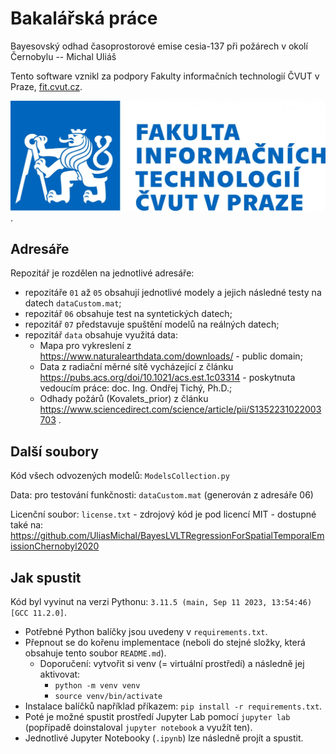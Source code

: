 # Bakalářská práce

Bayesovský odhad časoprostorové emise cesia-137 při požárech v okolí Černobylu -- Michal Uliáš

Tento software vznikl za podpory Fakulty informačních technologií ČVUT v Praze, [fit.cvut.cz](https://fit.cvut.cz/).

![Logo Fakulty informačních technologií ČVUT v Praze](https://github.com/UliasMichal/BayesLVLTRegressionForSpatialTemporalEmissionChernobyl2020/blob/main/logo-fit-cs-modra.jpg).


## Adresáře

Repozitář je rozdělen na jednotlivé adresáře:
- repozitáře `01` až `05` obsahují jednotlivé modely a jejich následné testy na datech `dataCustom.mat`;
- repozitář `06` obsahuje test na syntetických datech;
- repozitář `07` představuje spuštění modelů na reálných datech;
- repozitář `data` obsahuje využitá data:
    - Mapa pro vykreslení z https://www.naturalearthdata.com/downloads/ - public domain;
    - Data z radiační měrné sítě vycházející z článku https://pubs.acs.org/doi/10.1021/acs.est.1c03314 - poskytnuta vedoucím práce: doc. Ing. Ondřej Tichý, Ph.D.;
    - Odhady požárů (Kovalets_prior) z článku https://www.sciencedirect.com/science/article/pii/S1352231022003703 .

## Další soubory

Kód všech odvozených modelů: `ModelsCollection.py`

Data: pro testování funkčnosti: `dataCustom.mat` (generován z adresáře 06) 

Licenční soubor: `license.txt` - zdrojový kód je pod licencí MIT - dostupné také na: https://github.com/UliasMichal/BayesLVLTRegressionForSpatialTemporalEmissionChernobyl2020

## Jak spustit

Kód byl vyvinut na verzi Pythonu: `3.11.5 (main, Sep 11 2023, 13:54:46) [GCC 11.2.0]`.

- Potřebné Python balíčky jsou uvedeny v `requirements.txt`.
- Přepnout se do kořenu implementace (neboli do stejné složky, která obsahuje tento soubor `README.md`).
    - Doporučení: vytvořit si venv (= virtuální prostředí) a následně jej aktivovat:
        - `python -m venv venv`
        - `source venv/bin/activate`
- Instalace balíčků například příkazem: `pip install -r requirements.txt`.
- Poté je možné spustit prostředí Jupyter Lab pomocí `jupyter lab` (popřípadě doinstaloval `jupyter notebook` a využít ten).
- Jednotlivé Jupyter Notebooky (`.ipynb`) lze následně projít a spustit.

